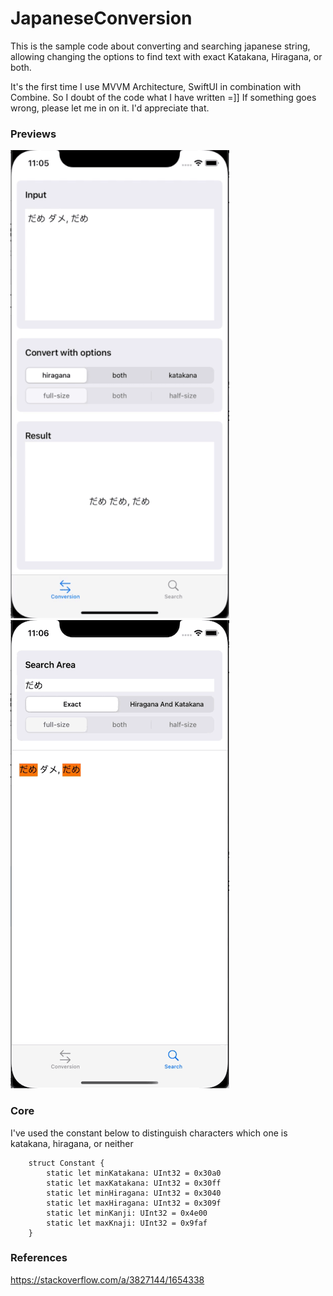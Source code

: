 # JapaneseConversion
This is the sample code about converting and searching japanese string, allowing changing the options to find text with exact Katakana, Hiragana, or both. 

It's the first time I use MVVM Architecture, SwiftUI in combination with Combine. So I doubt of the code what I have written =]]
If something goes wrong, please let me in on it. I'd appreciate that.

### Previews
![Conversion](./Previews/Conversion.gif) ![Searching](./Previews/Searching.gif)


### Core

I've used the constant below to distinguish characters which one is katakana, hiragana, or neither
```
    struct Constant {
        static let minKatakana: UInt32 = 0x30a0
        static let maxKatakana: UInt32 = 0x30ff
        static let minHiragana: UInt32 = 0x3040
        static let maxHiragana: UInt32 = 0x309f
        static let minKanji: UInt32 = 0x4e00
        static let maxKnaji: UInt32 = 0x9faf
    }
```

### References
https://stackoverflow.com/a/3827144/1654338
